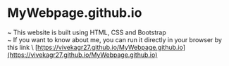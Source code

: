 # MyWebpage.github.io
~ This website is built using HTML, CSS and Bootstrap\
~ If you want to know about me, you can run it directly in your browser by this link \ 
[https://vivekagr27.github.io/MyWebpage.github.io](https://vivekagr27.github.io/MyWebpage.github.io)

